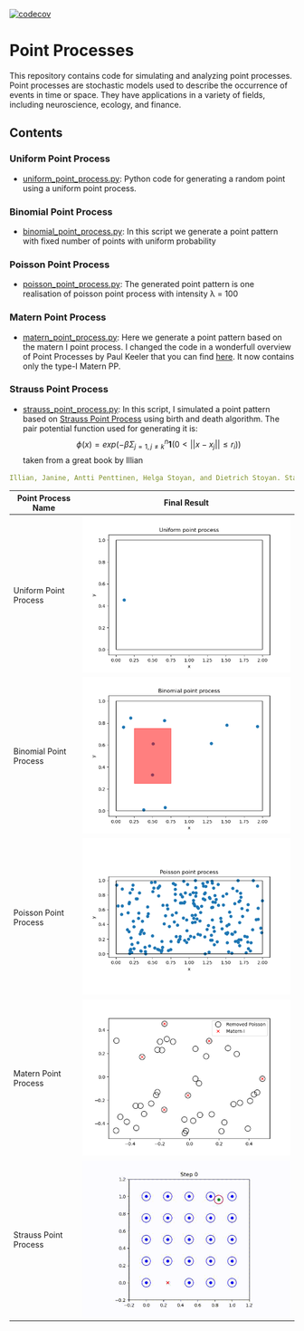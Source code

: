 [![codecov](https://codecov.io/gh/yourusername/yourrepository/branch/master/graph/badge.svg)](https://codecov.io/gh/yourusername/yourrepository)
# Point Processes
This repository contains code for simulating and analyzing point processes. Point processes are stochastic models used to describe the occurrence of events in time or space. They have applications in a variety of fields, including neuroscience, ecology, and finance.

## Contents

### Uniform Point Process
- [uniform_point_process.py](./uniform_point_process.py): Python code for generating a random point using a uniform point process.

### Binomial Point Process
- [binomial_point_process.py](./binomial_point_process.py): In this script we generate a point pattern with fixed number of points with uniform probability

### Poisson Point Process
- [poisson_point_process.py](./poisson_point_process.py): The generated point pattern is one realisation of poisson point process with intensity &lambda; = 100

### Matern Point Process
- [matern_point_process.py](./matern_point_process.py): Here we generate a point pattern based on the matern I point process. I changed the code in a wonderfull overview of Point Processes by Paul Keeler that you can find [here](https://hpaulkeeler.com/simulating-matern-hard-core-point-processes/). It now contains only the type-I Matern PP.

### Strauss Point Process
- [strauss_point_process.py](./strauss_death_birth.py): In this script, I simulated a point pattern based on [Strauss Point Process](https://academic.oup.com/biomet/article-abstract/62/2/467/337198) using birth and death algorithm. The pair potential function used for generating it is:
$$\phi(x) = exp(-\beta\Sigma^{n}_{j=1, j\neq k}\mathbf{1}(0<||x-x_j||\leq r_i))$$
taken from a great book by Illian

```yaml
Illian, Janine, Antti Penttinen, Helga Stoyan, and Dietrich Stoyan. Statistical Analysis and Modelling of Spatial Point Patterns. 1st ed. Wiley, 2007. https://doi.org/10.1002/9780470725160.
```



| Point Process Name | Final Result |
| --- | --- |
| Uniform Point Process | ![Uniform Point Process](figs/uniform_pp.png) |
| Binomial Point Process | ![Binomial Point Process](figs/binomial.png) |
| Poisson Point Process | ![Poisson Point Process](figs/poisson_pp2.png) |
| Matern Point Process | ![Matern Point Process](figs/matern_I.png) |
| Strauss Point Process | ![Strauss Point Process](figs/output.gif) |
